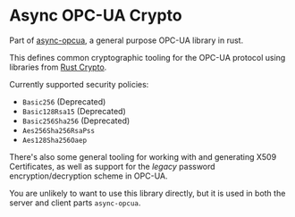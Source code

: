 # Async OPC-UA Crypto

Part of [async-opcua](https://crates.io/crates/async-opcua), a general purpose OPC-UA library in rust.

This defines common cryptographic tooling for the OPC-UA protocol using libraries from [Rust Crypto](https://github.com/rustcrypto).

Currently supported security policies:

 - `Basic256` (Deprecated)
 - `Basic128Rsa15` (Deprecated)
 - `Basic256Sha256` (Deprecated)
 - `Aes256Sha256RsaPss`
 - `Aes128Sha256Oaep`

There's also some general tooling for working with and generating X509 Certificates, as well as support for the _legacy_ password encryption/decryption scheme in OPC-UA.

You are unlikely to want to use this library directly, but it is used in both the server and client parts `async-opcua`.
